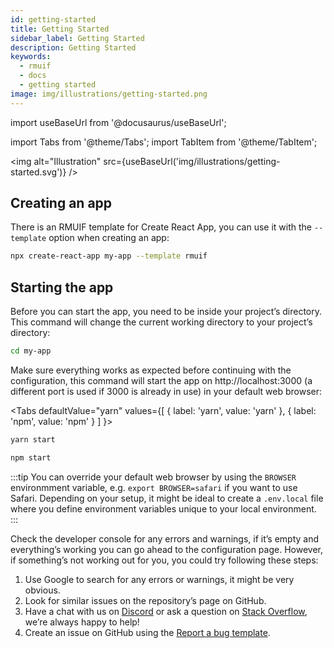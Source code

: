 ```yaml
---
id: getting-started
title: Getting Started
sidebar_label: Getting Started
description: Getting Started
keywords:
  - rmuif
  - docs
  - getting started
image: img/illustrations/getting-started.png
---
```


import useBaseUrl from '@docusaurus/useBaseUrl';

import Tabs from '@theme/Tabs';
import TabItem from '@theme/TabItem';

<img alt="Illustration" src={useBaseUrl('img/illustrations/getting-started.svg')} />

## Creating an app

There is an RMUIF template for Create React App, you can use it with the `--template` option when creating an app:

```sh
npx create-react-app my-app --template rmuif
```

## Starting the app

Before you can start the app, you need to be inside your project’s directory. This command will change the current working directory to your project’s directory:

```sh
cd my-app
```

Make sure everything works as expected before continuing with the configuration, this command will start the app on http://localhost:3000 (a different port is used if 3000 is already in use) in your default web browser:

<Tabs
defaultValue="yarn"
values={[
{ label: 'yarn', value: 'yarn' },
{ label: 'npm', value: 'npm' }
]
}>
<TabItem value="yarn">

```sh
yarn start
```

</TabItem>
<TabItem value="npm">

```sh
npm start
```

</TabItem>
</Tabs>

:::tip
You can override your default web browser by using the `BROWSER` environmment variable, e.g. `export BROWSER=safari` if you want to use Safari. Depending on your setup, it might be ideal to create a `.env.local` file where you define environment variables unique to your local environment.
:::

Check the developer console for any errors and warnings, if it’s empty and everything’s working you can go ahead to the configuration page. However, if something’s not working out for you, you could try following these steps:

1. Use Google to search for any errors or warnings, it might be very obvious.
2. Look for similar issues on the repository’s page on GitHub.
3. Have a chat with us on [Discord](https://discord.gg/5Ann5C3) or ask a question on [Stack Overflow](https://stackoverflow.com/questions/tagged/rmuif), we’re always happy to help!
4. Create an issue on GitHub using the [Report a bug template](https://github.com/rmuif/web/issues/new?template=bug_report.md).
